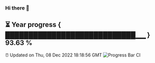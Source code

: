 ### Hi there 👋
⏳ Year progress { ████████████████████████████▁▁ } 93.63 %
---
⏰ Updated on Thu, 08 Dec 2022 18:18:56 GMT
![Progress Bar CI](https://github.com/liununu/liununu/workflows/Progress%20Bar%20CI/badge.svg)
